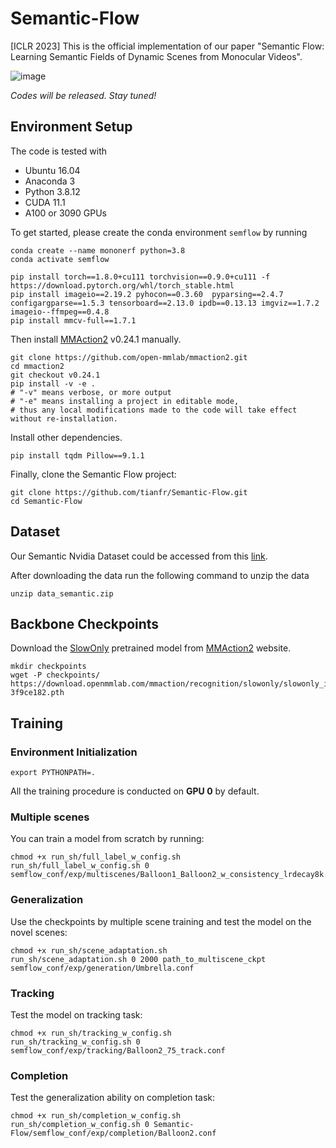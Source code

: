 # Semantic-Flow
[ICLR 2023] This is the official implementation of our paper "Semantic Flow: Learning Semantic Fields of Dynamic Scenes from Monocular Videos".

![image](https://github.com/tianfr/Semantic-Flow/assets/44290909/97fb59da-2987-4546-8c49-39480f3c0431)

*Codes will be released. Stay tuned!*

## Environment Setup
The code is tested with
* Ubuntu 16.04
* Anaconda 3
* Python 3.8.12
* CUDA 11.1
* A100 or 3090 GPUs


To get started, please create the conda environment `semflow` by running
```
conda create --name mononerf python=3.8
conda activate semflow

pip install torch==1.8.0+cu111 torchvision==0.9.0+cu111 -f https://download.pytorch.org/whl/torch_stable.html
pip install imageio==2.19.2 pyhocon==0.3.60  pyparsing==2.4.7 configargparse==1.5.3 tensorboard==2.13.0 ipdb==0.13.13 imgviz==1.7.2 imageio--ffmpeg==0.4.8 
pip install mmcv-full==1.7.1
```
Then install [MMAction2](https://mmaction2.readthedocs.io/en/latest/get_started/installation.html) v0.24.1 manually.

```
git clone https://github.com/open-mmlab/mmaction2.git
cd mmaction2
git checkout v0.24.1
pip install -v -e .
# "-v" means verbose, or more output
# "-e" means installing a project in editable mode,
# thus any local modifications made to the code will take effect without re-installation.
```

Install other dependencies.
```
pip install tqdm Pillow==9.1.1
```
Finally, clone the Semantic Flow project:
```
git clone https://github.com/tianfr/Semantic-Flow.git
cd Semantic-Flow
```


## Dataset

Our Semantic Nvidia Dataset could be accessed from this [link](https://drive.google.com/file/d/1lXQZaDASjY44CJo-gc6f5cwvsdzDmpMy/view?usp=sharing).

After downloading the data run the following command to unzip the data

```
unzip data_semantic.zip
```
## Backbone Checkpoints
Download the [SlowOnly](https://arxiv.org/abs/1812.03982) pretrained model from [MMAction2](https://mmaction2.readthedocs.io/en/latest/get_started/installation.html) website.
```
mkdir checkpoints
wget -P checkpoints/ https://download.openmmlab.com/mmaction/recognition/slowonly/slowonly_imagenet_pretrained_r50_8x8x1_150e_kinetics400_rgb/slowonly_imagenet_pretrained_r50_8x8x1_150e_kinetics400_rgb_20200912-3f9ce182.pth
```

## Training
### Environment Initialization
```
export PYTHONPATH=.
```
All the training procedure is conducted on **GPU 0** by default.
### Multiple scenes
You can train a model from scratch by running:
```
chmod +x run_sh/full_label_w_config.sh
run_sh/full_label_w_config.sh 0 semflow_conf/exp/multiscenes/Balloon1_Balloon2_w_consistency_lrdecay8k.conf
```

### Generalization
Use the checkpoints by multiple scene training and test the model on the novel scenes:
```
chmod +x run_sh/scene_adaptation.sh
run_sh/scene_adaptation.sh 0 2000 path_to_multiscene_ckpt  semflow_conf/exp/generation/Umbrella.conf
```

### Tracking
Test the model on tracking task:
```
chmod +x run_sh/tracking_w_config.sh
run_sh/tracking_w_config.sh 0 semflow_conf/exp/tracking/Balloon2_75_track.conf
```

### Completion
Test the generalization ability on completion task:
```
chmod +x run_sh/completion_w_config.sh
run_sh/completion_w_config.sh 0 Semantic-Flow/semflow_conf/exp/completion/Balloon2.conf
```
